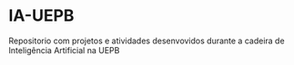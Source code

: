 # IA-UEPB
Repositorio com projetos e atividades desenvovidos durante a cadeira de Inteligência Artificial na UEPB
